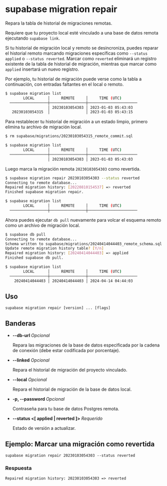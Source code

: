 # supabase migration repair

Repara la tabla de historial de migraciones remotas.

Requiere que tu proyecto local esté vinculado a una base de datos remota ejecutando `supabase link`.

Si tu historial de migración local y remoto se desincroniza, puedes reparar el historial remoto marcando migraciones específicas como `--status applied` o `--status reverted`. Marcar como `reverted` eliminará un registro existente de la tabla de historial de migración, mientras que marcar como `applied` insertará un nuevo registro.

Por ejemplo, tu historial de migración puede verse como la tabla a continuación, con entradas faltantes en el local o remoto.

```bash
$ supabase migration list
        LOCAL      │     REMOTE     │     TIME (UTC)
  ─────────────────┼────────────────┼──────────────────────
                   │ 20230103054303 │ 2023-01-03 05:43:03
   20230103054315  │                │ 2023-01-03 05:43:15
```

Para restablecer tu historial de migración a un estado limpio, primero elimina tu archivo de migración local.

```bash
$ rm supabase/migrations/20230103054315_remote_commit.sql

$ supabase migration list
        LOCAL      │     REMOTE     │     TIME (UTC)
  ─────────────────┼────────────────┼──────────────────────
                   │ 20230103054303 │ 2023-01-03 05:43:03
```

Luego marca la migración remota `20230103054303` como revertida.

```bash
$ supabase migration repair 20230103054303 --status reverted
Connecting to remote database...
Repaired migration history: [20220810154537] => reverted
Finished supabase migration repair.

$ supabase migration list
        LOCAL      │     REMOTE     │     TIME (UTC)
  ─────────────────┼────────────────┼──────────────────────
```

Ahora puedes ejecutar `db pull` nuevamente para volcar el esquema remoto como un archivo de migración local.

```bash
$ supabase db pull
Connecting to remote database...
Schema written to supabase/migrations/20240414044403_remote_schema.sql
Update remote migration history table? [Y/n]
Repaired migration history: [20240414044403] => applied
Finished supabase db pull.

$ supabase migration list
        LOCAL      │     REMOTE     │     TIME (UTC)
  ─────────────────┼────────────────┼──────────────────────
    20240414044403 │ 20240414044403 │ 2024-04-14 04:44:03
```

## Uso

```
supabase migration repair [version] ... [flags]
```

## Banderas

- **--db-url <string>** _Opcional_
    
    Repara las migraciones de la base de datos especificada por la cadena de conexión (debe estar codificada por porcentaje).
    
- **--linked** _Opcional_
    
    Repara el historial de migración del proyecto vinculado.
    
- **--local** _Opcional_
    
    Repara el historial de migración de la base de datos local.
    
- **-p, --password <string>** _Opcional_
    
    Contraseña para tu base de datos Postgres remota.
    
- **--status <[ applied | reverted ]>** _Requerido_
    
    Estado de versión a actualizar.
    

## Ejemplo: Marcar una migración como revertida

```
supabase migration repair 20230103054303 --status reverted
```

### Respuesta

```
Repaired migration history: 20230103054303 => reverted
```